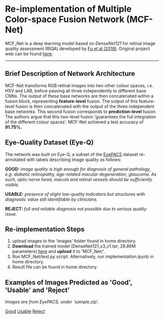 # Re-implementation of Multiple Color-space Fusion Network (MCF-Net)
MCF_Net is a deep learning model based on *DenseNet121* for retinal image quality assessment (RIQA) developed by [Fu et al (2019)](https://arxiv.org/abs/1907.05345). Original project web can be found [here](https://github.com/HzFu/EyeQ).  

-----------------
## Brief Description of Network Architecture
MCF-Net transforms RGB retinal images into two other colour spaces, i.e. HSV and LAB, before passing all three independently to different base CNNs. The output of these base networks are then concatenated within a fusion block, representing **feature-level** fusion. The output of this feature-level fusion is then concatenated with the output of the three independent base networks. This second fusion corresponds to **prediction-level** fusion. The authors argue that this two-level fusion 'guarantees the full integration of the different colour spaces'. MCF-Net achieved a test accuracy of **91.75%.**

## Eye-Quality Dataset (Eye-Q)
The network was built on Eye-Q, a subset of the [EyePACS](https://www.kaggle.com/c/diabetic-retinopathy-detection) dataset re-annotated with labels describing image quality as follows:

**GOOD:** *image quality is high enough for diagnosis of general pathology, e.g. diabetic retinopathy, age-related macular degeneration, glaucoma. As such, optic nerve head, macula and retinal vessels should be sufficiently visible.*

**USABLE:** *presence of slight low-quality indicators but structures with diagnostic value still identifiable by clinicians.*

**REJECT:** *full and reliable diagnosis not possible due to serious quality issue.* 

## Re-implementation Steps
1. upload images to the 'images' folder found in home directory.
2. **Download** the trained model (DenseNet121_v3_v1.tar; 28.86M parameters) [here](https://onedrive.live.com/?authkey=%21AJEJujrShK2M9Zk&cid=F3A8A31ABFAC51B0&id=F3A8A31ABFAC51B0%213790&parId=F3A8A31ABFAC51B0%21253&action=locate) and **upload** it to 'MCF_Net/'.
3. Run MCF_Net/test.py script. Alternatively, run implementation.ipynb in home directory.
4. Result file can be found in home directory.

## Examples of Images Predicted as 'Good', 'Usable' and 'Reject'
*Images are from EyePACS, under 'sample.zip'.*

[Good](https://user-images.githubusercontent.com/72454128/146388468-a9bb8189-51e7-47dc-b807-9cdef089c79f.jpeg)
[Usable](https://user-images.githubusercontent.com/72454128/146388930-ac97f718-129e-42fc-a30e-278c3dc838bc.jpeg)
[Reject](https://user-images.githubusercontent.com/72454128/146388958-7db0a2b8-30c7-4deb-a3c3-7fdf28e054ab.jpeg)
